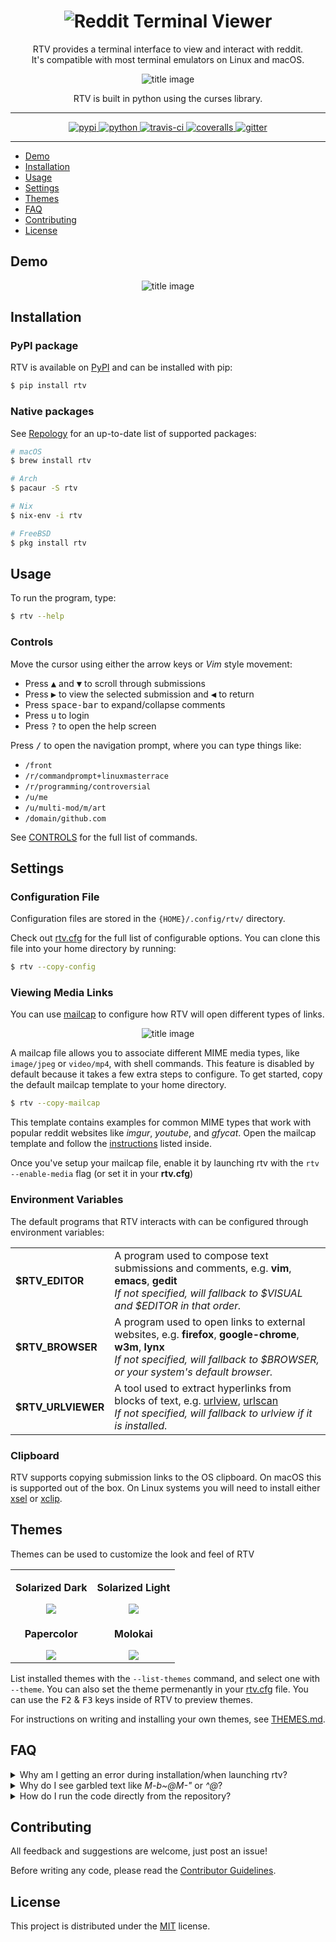 <h1 align="center">
<img alt="Reddit Terminal Viewer" src="resources/logo.png"/>
</h1>

<p align="center">
RTV provides a terminal interface to view and interact with reddit.<br>
It's compatible with most terminal emulators on Linux and macOS.
</p>

<p align="center">
<img alt="title image" src="resources/title_image.png"/>
</p>

<p align="center">
RTV is built in python using the curses library.
</p>

---

<p align="center">
  <a href="https://pypi.python.org/pypi/rtv/">
    <img alt="pypi" src="https://img.shields.io/pypi/v/rtv.svg?label=version"/>
  </a>
  <a href="https://pypi.python.org/pypi/rtv/">
    <img alt="python" src="https://img.shields.io/badge/python-2.7%2C%203.6-blue.svg"/>
  </a>
  <a href="https://travis-ci.org/michael-lazar/rtv">
    <img alt="travis-ci" src="https://travis-ci.org/michael-lazar/rtv.svg?branch=master"/>
  </a>
  <a href="https://coveralls.io/github/michael-lazar/rtv?branch=master">
    <img alt="coveralls" src="https://coveralls.io/repos/michael-lazar/rtv/badge.svg?branch=master&service=github"/>
  </a>
  <a href="https://gitter.im/michael-lazar/rtv">
    <img alt="gitter" src="https://img.shields.io/gitter/room/michael-lazar/rtv.js.svg"/>
  </a>
</p>

---

* [Demo](#demo)  
* [Installation](#installation)  
* [Usage](#usage)  
* [Settings](#settings)
* [Themes](#themes)
* [FAQ](#faq)  
* [Contributing](#contributing)  
* [License](#license)  

## Demo

<p align="center">
<img alt="title image" src="resources/demo.gif"/>
</p>

## Installation

### PyPI package

RTV is available on [PyPI](https://pypi.python.org/pypi/rtv/) and can be installed with pip:

```bash
$ pip install rtv
```

### Native packages

See [Repology](https://repology.org/metapackage/rtv/packages) for an up-to-date list of supported packages:

```bash
# macOS
$ brew install rtv

# Arch
$ pacaur -S rtv

# Nix
$ nix-env -i rtv

# FreeBSD
$ pkg install rtv
```

## Usage

To run the program, type:

```bash
$ rtv --help
```

### Controls

Move the cursor using either the arrow keys or *Vim* style movement:

- Press <kbd>▲</kbd> and <kbd>▼</kbd> to scroll through submissions
- Press <kbd>▶</kbd> to view the selected submission and <kbd>◀</kbd> to return
- Press <kbd>space-bar</kbd> to expand/collapse comments
- Press <kbd>u</kbd> to login
- Press <kbd>?</kbd> to open the help screen

Press <kbd>/</kbd> to open the navigation prompt, where you can type things like:

- ``/front``
- ``/r/commandprompt+linuxmasterrace``
- ``/r/programming/controversial``
- ``/u/me``
- ``/u/multi-mod/m/art``
- ``/domain/github.com``

See [CONTROLS](CONTROLS.rst) for the full list of commands.

## Settings

### Configuration File

Configuration files are stored in the ``{HOME}/.config/rtv/`` directory.

Check out [rtv.cfg](rtv/templates/rtv.cfg) for the full list of configurable options. You can clone this file into your home directory by running:

```bash
$ rtv --copy-config
```

### Viewing Media Links

You can use [mailcap](https://en.wikipedia.org/wiki/Media_type#Mailcap) to configure how RTV will open different types of links.

<p align="center">
<img alt="title image" src="resources/mailcap.gif"/>
</p>

A mailcap file allows you to associate different MIME media types, like ``image/jpeg`` or ``video/mp4``, with shell commands. This feature is disabled by default because it takes a few extra steps to configure. To get started, copy the default mailcap template to your home directory.

```bash
$ rtv --copy-mailcap
```

This template contains examples for common MIME types that work with popular reddit websites like *imgur*, *youtube*, and *gfycat*. Open the mailcap template and follow the [instructions](rtv/templates/mailcap) listed inside.

Once you've setup your mailcap file, enable it by launching rtv with the ``rtv --enable-media`` flag (or set it in your **rtv.cfg**)

### Environment Variables

The default programs that RTV interacts with can be configured through environment variables:

<table>
  <tr>
  <td><strong>$RTV_EDITOR</strong></td>
  <td>A program used to compose text submissions and comments, e.g. <strong>vim</strong>, <strong>emacs</strong>, <strong>gedit</strong>
  <br/> <em>If not specified, will fallback to $VISUAL and $EDITOR in that order.</em></td>
  </tr>
  <tr>
  <td><strong>$RTV_BROWSER</strong></td>
  <td>A program used to open links to external websites, e.g. <strong>firefox</strong>, <strong>google-chrome</strong>, <strong>w3m</strong>, <strong>lynx</strong>
  <br/> <em>If not specified, will fallback to $BROWSER, or your system's default browser.</em></td>
  </tr>
  <tr>
  <td><strong>$RTV_URLVIEWER</strong></td>
  <td>A tool used to extract hyperlinks from blocks of text, e.g. <a href=https://github.com/sigpipe/urlview>urlview</a>, <a href=https://github.com/firecat53/urlscan>urlscan</a>
  <br/> <em>If not specified, will fallback to urlview if it is installed.</em></td>
  </tr>
</table>

### Clipboard

RTV supports copying submission links to the OS clipboard. On macOS this is supported out of the box.
On Linux systems you will need to install either [xsel](http://www.vergenet.net/~conrad/software/xsel/) or [xclip](https://sourceforge.net/projects/xclip/).

## Themes

Themes can be used to customize the look and feel of RTV

<table>
  <tr>
    <td align="center">
      <p><strong>Solarized Dark</strong></p>
      <img src="resources/theme_solarized_dark.png"></img>
    </td>
    <td align="center">
      <p><strong>Solarized Light</strong></p>
      <img src="resources/theme_solarized_light.png"></img>
    </td>
  </tr>
  <tr>
    <td align="center">
      <p><strong>Papercolor</strong></p>
      <img src="resources/theme_papercolor.png"></img>
    </td>
    <td align="center">
      <p><strong>Molokai</strong></p>
      <img src="resources/theme_molokai.png"></img>
    </td>
  </tr>
</table>

List installed themes with the ``--list-themes`` command, and select one with ``--theme``. You can also set the theme permenantly in your [rtv.cfg](rtv/templates/rtv.cfg) file. You can use the <kbd>F2</kbd> & <kbd>F3</kbd> keys inside of RTV to preview themes.

For instructions on writing and installing your own themes, see [THEMES.md](THEMES.md).

## FAQ

<details>
 <summary>Why am I getting an error during installation/when launching rtv?</summary>
 
  > If your distro ships with an older version of python 2.7 or python-requests,
  > you may experience SSL errors or other package incompatibilities. The
  > easiest way to fix this is to install rtv using python 3. If you
  > don't already have pip3, see http://stackoverflow.com/a/6587528 for setup
  > instructions. Then do
  >
  > ```bash
  > $ sudo pip uninstall rtv
  > $ sudo pip3 install -U rtv
  > ```

</details>
<details>
  <summary>Why do I see garbled text like <em>M-b~@M-"</em> or <em>^@</em>?</summary>
 
  > This type of text usually shows up when python is unable to render
  > unicode properly.
  >    
  > 1. Try starting RTV in ascii-only mode with ``rtv --ascii``
  > 2. Make sure that the terminal/font that you're using supports unicode
  > 3. Try [setting the LOCALE to utf-8](https://perlgeek.de/en/article/set-up-a-clean-utf8-environment)
  > 4. Your python may have been built against the wrong curses library,
  >    see [here](stackoverflow.com/questions/19373027) and
  >    [here](https://bugs.python.org/issue4787) for more information

</details>
<details>
 <summary>How do I run the code directly from the repository?</summary>
 
  > This project is structured to be run as a python *module*. This means that
  > you need to launch it using python's ``-m`` flag. See the example below, which
  > assumes that you have cloned the repository into the directory **~/rtv_project**.
  >
  > ```bash
  > $ cd ~/rtv_project
  > $ python3 -m rtv
  > ```

</details>

## Contributing
All feedback and suggestions are welcome, just post an issue!

Before writing any code, please read the [Contributor Guidelines](CONTRIBUTING.rst).

## License
This project is distributed under the [MIT](LICENSE) license.
   
